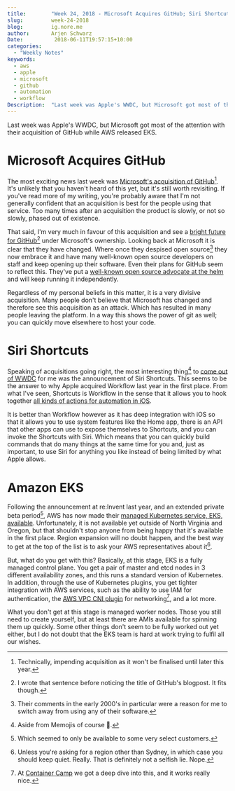 ```yaml
---
title:        "Week 24, 2018 - Microsoft Acquires GitHub; Siri Shortcuts; Amazon EKS"
slug:         week-24-2018
blog:         ig.nore.me  
author:       Arjen Schwarz  
Date:          2018-06-11T19:57:15+10:00
categories:   
  - "Weekly Notes"
keywords:
  - aws
  - apple
  - microsoft
  - github
  - automation
  - workflow
Description:  "Last week was Apple's WWDC, but Microsoft got most of the attention with their acquisition of GitHub while AWS released EKS."
---
```


Last week was Apple's WWDC, but Microsoft got most of the attention with their acquisition of GitHub while AWS released EKS.

# Microsoft Acquires GitHub

The most exciting news last week was [Microsoft's acquisition of GitHub](https://news.microsoft.com/2018/06/04/microsoft-to-acquire-github-for-7-5-billion/)[^1]. It's unlikely that you haven't heard of this yet, but it's still worth revisiting. If you've read more of my writing, you're probably aware that I'm not generally confident that an acquisition is best for the people using that service. Too many times after an acquisition the product is slowly, or not so slowly, phased out of existence.

That said, I'm very much in favour of this acquisition and see a [bright future for GitHub](https://blog.github.com/2018-06-04-github-microsoft/)[^2] under Microsoft's ownership. Looking back at Microsoft it is clear that they have changed. Where once they despised open source[^3] they now embrace it and have many well-known open source developers on staff and keep opening up their software. Even their plans for GitHub seem to reflect this. They've put a [well-known open source advocate at the helm](https://www.linuxfoundation.org/blog/microsoft-buys-github-the-linux-foundations-reaction/) and will keep running it independently.

Regardless of my personal beliefs in this matter, it is a very divisive acquisition. Many people don't believe that Microsoft has changed and therefore see this acquisition as an attack. Which has resulted in many people leaving the platform. In a way this shows the power of git as well; you can quickly move elsewhere to host your code.

# Siri Shortcuts

Speaking of acquisitions going right, the most interesting thing[^4] to [come out of WWDC](https://www.apple.com/ios/ios-12-preview/) for me was the announcement of Siri Shortcuts. This seems to be the answer to why Apple acquired Workflow last year in the first place. From what I've seen, Shortcuts is Workflow in the sense that it allows you to hook together [all kinds of actions for automation in iOS](/2018/01/file-sharing-in-china/). 

It is better than Workflow however as it has deep integration with iOS so that it allows you to use system features like the Home app, there is an API that other apps can use to expose themselves to Shortcuts, and you can invoke the Shortcuts with Siri. Which means that you can quickly build commands that do many things at the same time for you and, just as important, to use Siri for anything you like instead of being limited by what Apple allows.

# Amazon EKS

Following the announcement at re:Invent last year, and an extended private beta period[^5], AWS has now made their [managed Kubernetes service, EKS, available](https://aws.amazon.com/blogs/aws/amazon-eks-now-generally-available/). Unfortunately, it is not available yet outside of North Virginia and Oregon, but that shouldn't stop anyone from being happy that it's available in the first place. Region expansion will no doubt happen, and the best way to get at the top of the list is to ask your AWS representatives about it[^6].

But, what do you get with this? Basically, at this stage, EKS is a fully managed control plane. You get a pair of master and etcd nodes in 3 different availability zones, and this runs a standard version of Kubernetes. In addition, through the use of Kubernetes plugins, you get tighter integration with AWS services, such as the ability to use IAM for authentication, the [AWS VPC CNI plugin](https://github.com/aws/amazon-vpc-cni-k8s) for networking[^7], and a lot more. 

What you don't get at this stage is managed worker nodes. Those you still need to create yourself, but at least there are AMIs available for spinning them up quickly. Some other things don't seem to be fully worked out yet either, but I do not doubt that the EKS team is hard at work trying to fulfil all our wishes.

[^1]:	Technically, impending acquisition as it won't be finalised until later this year.

[^2]:	I wrote that sentence before noticing the title of GitHub's blogpost. It fits though.

[^3]:	Their comments in the early 2000's in particular were a reason for me to switch away from using any of their software.

[^4]:	Aside from Memojis of course 🤩.

[^5]:	Which seemed to only be available to some very select customers.

[^6]:	Unless you're asking for a region other than Sydney, in which case you should keep quiet. Really. That is definitely not a selfish lie. Nope.

[^7]:	At [Container Camp](https://2018.container.camp/au/schedule/deep-dive-on-the-aws-cni-plug-in-for-kubernetes/) we got a deep dive into this, and it works really nice.
